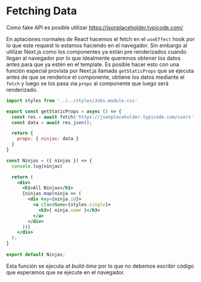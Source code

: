# Fetching Data
Como fake API es posible utilizar https://jsonplaceholder.typicode.com/

En aplaciones normales de React hacemos el fetch en el `useEffect` hook por lo que este request lo estamos haciendo en el navegador. Sin embargo al utilizar Next.js como los componentes ya están pre renderizados cuando llegan al navegador por lo que idealmente queremos obtener los datos antes para que ya estén en el template. Es posible hacer esto con una función especial provista por Next.js llamada `getStaticProps` que se ejecuta antes de que se renderice el componente, obtiene los datos mediante el `fetch` y luego se los pasa via `props` al componente que luego será renderizado.

```jsx
import styles from '../../styles/Jobs.module.css'

export const getStaticProps = async () => {
  const res = await fetch('https://jsonplaceholder.typicode.com/users');
  const data = await res.json();

  return {
    props: { ninjas: data }
  }
}

const Ninjas = ({ ninjas }) => {
  console.log(ninjas)

  return (
    <div>
      <h1>All Ninjas</h1>
      {ninjas.map(ninja => (
        <div key={ninja.id}>
          <a className={styles.single}>
            <h3>{ ninja.name }</h3>
          </a>
        </div>
      ))}
    </div>
  );
}
 
export default Ninjas;
```

Esta función se ejecuta *at build-time* por lo que no debemos escribir código que esperamos que se ejecute en el navegador.